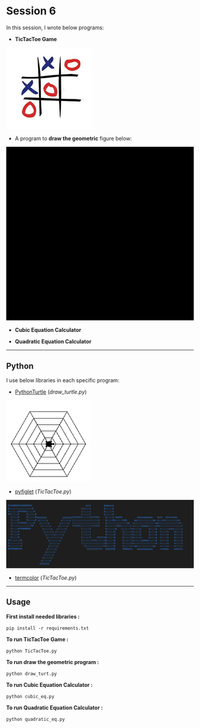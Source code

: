 # Session 6

In this session, I wrote below programs:

 - **TicTacToe Game** 

![screenshot](images.jfif)

- A program to **draw the geometric** figure below:


![](video-ezgif.com-video-to-gif-converter.gif)

- **Cubic Equation Calculator**

- **Quadratic Equation Calculator** 

---

## Python
I use below libraries in each specific program:

- [PythonTurtle](https://pypi.org/project/PythonTurtle/)   (*draw_turtle.py*)    

![screenshot](images.png)

- [pyfiglet](https://www.geeksforgeeks.org/python-ascii-art-using-pyfiglet-module/)   (*TicTacToe.py*)

![screenshot](DKWct.png)

- [termcolor](https://pypi.org/project/termcolor/)   (*TicTacToe.py*)

---

## Usage

**First install needed libraries :**
```
pip install -r requirements.txt
```

**To run TicTacToe Game :**

```
python TicTacToe.py
```

**To run draw the geometric program :**

```
python draw_turt.py
```
**To run Cubic Equation Calculator :**

```
python cubic_eq.py
```
**To run Quadratic Equation Calculator :**

```
python quadratic_eq.py
```
